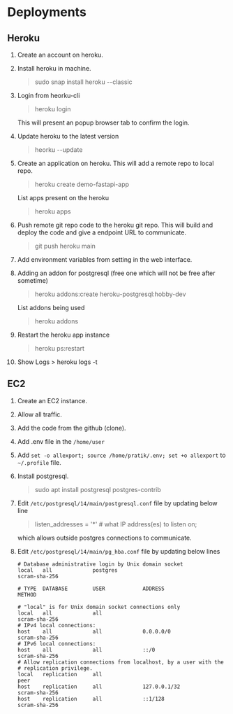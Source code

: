 
# Deployments

## Heroku
1. Create an account on heroku.
2. Install heroku in machine.
	> sudo snap install heroku --classic
3. Login from heorku-cli
	> heroku login
	
	This will present an popup browser tab to confirm the login.
4. Update heroku to the latest version
	> heorku --update
5. Create an application on heroku. This will add a remote repo to local repo.
	> heroku create demo-fastapi-app<br>
	
	List apps present on the heroku
	> heroku apps
6. Push remote git repo code to the heroku git repo. This will build and deploy the code and give a endpoint URL to communicate.
	> git push heroku main
7. Add environment variables from setting in the web interface.
8. Adding an addon for postgresql (free one which will not be free after sometime)
	> heroku addons:create heroku-postgresql:hobby-dev

	List addons being used
	> heroku addons
9. Restart the heroku app instance
	> heroku ps:restart

10.  Show Logs 
	> heroku logs -t

## EC2

1. Create an EC2 instance.
2. Allow all traffic.
3. Add the code from the github (clone).
4. Add .env file in the `/home/user`
5. Add `set -o allexport; source /home/pratik/.env; set +o allexport` to `~/.profile` file.
6. Install postgresql.
	> sudo apt install postgresql postgres-contrib
7. Edit `/etc/postgresql/14/main/postgresql.conf` file by updating below line
	> listen_addresses = '*'                  # what IP address(es) to listen on;

	which allows outside postgres connections to communicate.
8. Edit `/etc/postgresql/14/main/pg_hba.conf` file by updating below lines
	```none
	# Database administrative login by Unix domain socket
	local   all             postgres                                scram-sha-256

	# TYPE  DATABASE        USER            ADDRESS                 METHOD

	# "local" is for Unix domain socket connections only
	local   all             all                                     scram-sha-256
	# IPv4 local connections:
	host    all             all             0.0.0.0/0               scram-sha-256
	# IPv6 local connections:
	host    all             all             ::/0                    scram-sha-256
	# Allow replication connections from localhost, by a user with the
	# replication privilege.
	local   replication     all                                     peer
	host    replication     all             127.0.0.1/32            scram-sha-256
	host    replication     all             ::1/128                 scram-sha-256
	```